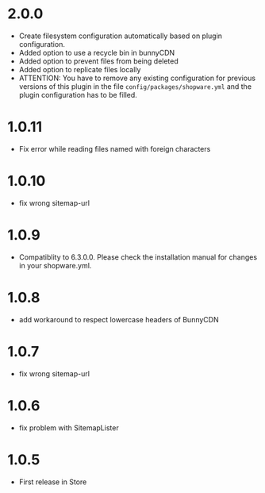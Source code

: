 # 2.0.0

* Create filesystem configuration automatically based on plugin configuration.
* Added option to use a recycle bin in bunnyCDN
* Added option to prevent files from being deleted
* Added option to replicate files locally
* ATTENTION: You have to remove any existing configuration for previous versions of this plugin in the file `config/packages/shopware.yml` and the plugin configuration has to be filled.

# 1.0.11

* Fix error while reading files named with foreign characters

# 1.0.10

* fix wrong sitemap-url

# 1.0.9

* Compatiblity to 6.3.0.0. Please check the installation manual for changes in your shopware.yml.

# 1.0.8

* add workaround to respect lowercase headers of BunnyCDN

# 1.0.7

* fix wrong sitemap-url

# 1.0.6

* fix problem with SitemapLister

# 1.0.5

* First release in Store
